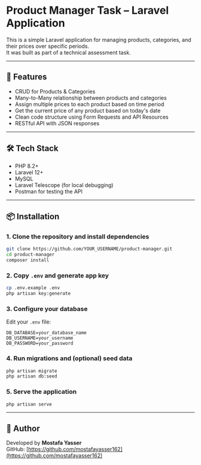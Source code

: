 # Product Manager Task – Laravel Application

This is a simple Laravel application for managing products, categories, and their prices over specific periods.  
It was built as part of a technical assessment task.

---

## 🚀 Features

-   CRUD for Products & Categories
-   Many-to-Many relationship between products and categories
-   Assign multiple prices to each product based on time period
-   Get the current price of any product based on today's date
-   Clean code structure using Form Requests and API Resources
-   RESTful API with JSON responses

---

## 🛠️ Tech Stack

-   PHP 8.2+
-   Laravel 12+
-   MySQL
- Laravel Telescope (for local debugging)  
-   Postman for testing the API

---

## 📦 Installation

### 1. Clone the repository and install dependencies

```bash
git clone https://github.com/YOUR_USERNAME/product-manager.git
cd product-manager
composer install
```

### 2. Copy `.env` and generate app key

```bash
cp .env.example .env
php artisan key:generate
```

### 3. Configure your database

Edit your `.env` file:

```env
DB_DATABASE=your_database_name
DB_USERNAME=your_username
DB_PASSWORD=your_password
```

### 4. Run migrations and (optional) seed data

```bash
php artisan migrate
php artisan db:seed
```

### 5. Serve the application

```bash
php artisan serve
```

---

## 🤝 Author

Developed by **Mostafa Yasser**  
GitHub: [https://github.com/mostafayasser162](https://github.com/mostafayasser162)
